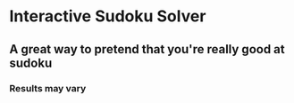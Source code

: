 # Interactive Sudoku Solver
## A great way to pretend that you're really good at sudoku
### Results may vary